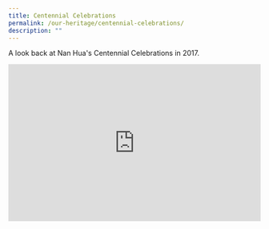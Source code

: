 ```yaml
---
title: Centennial Celebrations
permalink: /our-heritage/centennial-celebrations/
description: ""
---
```

A look back at Nan Hua's Centennial Celebrations in 2017.

<iframe allowfullscreen="true" frameborder="0" scrolling="no" style="border: none; overflow: hidden; width: 100%;" height="315" width="560" src="https://www.facebook.com/plugins/video.php?href=https%3A%2F%2Fwww.facebook.com%2Fnanhuahighofficial%2Fvideos%2F2024169427698724%2F&amp;show_text=0&amp;width=560"></iframe>
